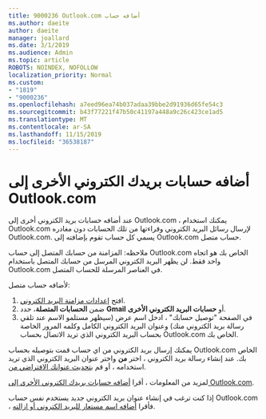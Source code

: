 ```yaml
---
title: 9000236 Outlook.com أضافه حساب
ms.author: daeite
author: daeite
manager: joallard
ms.date: 3/1/2019
ms.audience: Admin
ms.topic: article
ROBOTS: NOINDEX, NOFOLLOW
localization_priority: Normal
ms.custom:
- "1819"
- "9000236"
ms.openlocfilehash: a7eed96ea74b037adaa39bbe2d91936d65fe54c3
ms.sourcegitcommit: b43f77221f47b50c41197a448a9c26c423ce1ad5
ms.translationtype: MT
ms.contentlocale: ar-SA
ms.lasthandoff: 11/15/2019
ms.locfileid: "36538187"
---
```

# <a name="add-your-other-email-accounts-to-outlookcom"></a>أضافه حسابات بريدك الكتروني الأخرى إلى Outlook.com

عند أضافه حسابات بريد الكتروني أخرى إلى Outlook.com ، يمكنك استخدام Outlook.com لإرسال رسائل البريد الكتروني وقراءتها من تلك الحسابات دون مغادره Outlook.com. يسمي كل حساب تقوم بإضافته إلى Outlook.com حساب متصل.

ملاحظه: المزامنة من حسابك المتصل إلى حساب Outlook.com الخاص بك هو اتجاه واحد فقط. لن يظهر البريد الكتروني المرسل من حسابك المتصل باستخدام Outlook.com في العناصر المرسلة للحساب المتصل.

لأضافه حساب متصل:

1. افتح [إعدادات مزامنة البريد الكتروني](https://go.microsoft.com/fwlink/?linkid=875264).
2. ضمن **الحسابات المتصلة**، حدد **Gmail** أو **حسابات البريد الكتروني الأخرى**.
3. في الصفحة "توصيل حسابك" ، ادخل اسم عرض (سيظهر مستلمو الاسم عند تلقي رسالة بريد الكتروني منك) وعنوان البريد الكتروني الكامل وكلمه المرور الخاصة بحساب البريد الكتروني الذي تريد الاتصال بحساب Outlook.com الخاص بك.

يمكنك إرسال بريد الكتروني من اي حساب قمت بتوصيله بحساب Outlook.com الخاص بك. عند إنشاء رسالة بريد الكتروني ، اختر **من** واختر عنوان البريد الكتروني الذي تريد استخدامه ، أو قم [بتحديث عنوانك الافتراضي من](https://go.microsoft.com/fwlink/?linkid=875264).

لمزيد من المعلومات ، أقرا [أضافه حسابات بريدك الكتروني الأخرى إلى Outlook.com](https://support.office.com/article/c5224df4-5885-4e79-91ba-523aa743f0ba?wt.mc_id=Office_Outlook_com_Alchemy).

إذا كنت ترغب في إنشاء عنوان بريد الكتروني جديد يستخدم نفس حساب Outlook.com ، فأقرا [أضافه اسم مستعار للبريد الكتروني أو ازالته](https://support.office.com/article/459b1989-356d-40fa-a689-8f285b13f1f2?wt.mc_id=Office_Outlook_com_Alchemy).